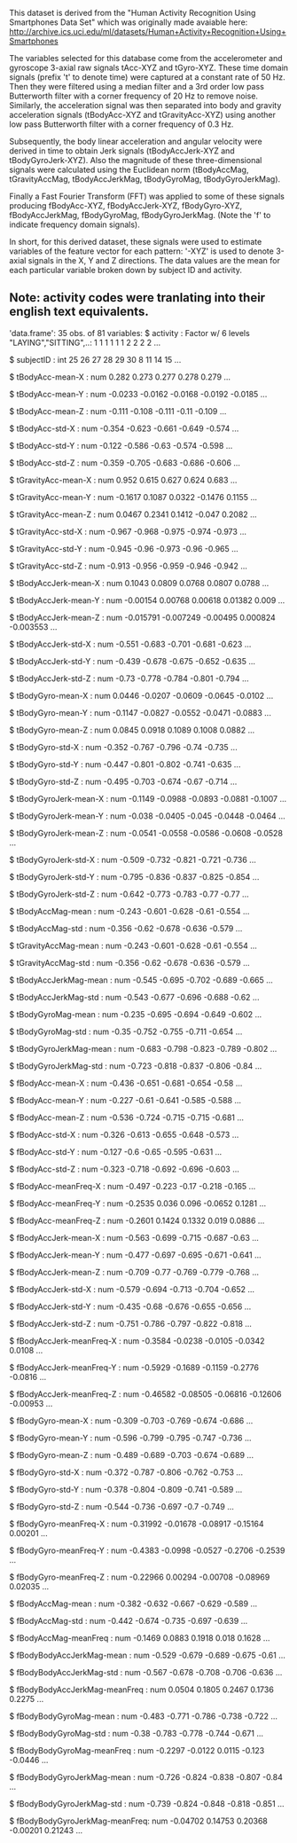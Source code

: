 This dataset is derived from the "Human Activity Recognition Using Smartphones Data Set" which was originally made avaiable here:
http://archive.ics.uci.edu/ml/datasets/Human+Activity+Recognition+Using+Smartphones

The variables selected for this database come from the accelerometer and gyroscope 3-axial raw signals tAcc-XYZ and tGyro-XYZ. These time domain signals (prefix 't' to denote time) were captured at a constant rate of 50 Hz. Then they were filtered using a median filter and a 3rd order low pass Butterworth filter with a corner frequency of 20 Hz to remove noise. Similarly, the acceleration signal was then separated into body and gravity acceleration signals (tBodyAcc-XYZ and tGravityAcc-XYZ) using another low pass Butterworth filter with a corner frequency of 0.3 Hz.

Subsequently, the body linear acceleration and angular velocity were derived in time to obtain Jerk signals (tBodyAccJerk-XYZ and tBodyGyroJerk-XYZ). Also the magnitude of these three-dimensional signals were calculated using the Euclidean norm (tBodyAccMag, tGravityAccMag, tBodyAccJerkMag, tBodyGyroMag, tBodyGyroJerkMag).

Finally a Fast Fourier Transform (FFT) was applied to some of these signals producing fBodyAcc-XYZ, fBodyAccJerk-XYZ, fBodyGyro-XYZ, fBodyAccJerkMag, fBodyGyroMag, fBodyGyroJerkMag. (Note the 'f' to indicate frequency domain signals).

In short, for this derived dataset, these signals were used to estimate variables of the feature vector for each pattern:
'-XYZ' is used to denote 3-axial signals in the X, Y and Z directions.  The data values are the mean for each particular variable broken down by subject ID and activity.

Note:  activity codes were tranlating into their english text equivalents.
------------------------------------------------------------------------------------------------------------------------------------

'data.frame':	35 obs. of  81 variables:
 $ activity                     : Factor w/ 6 levels "LAYING","SITTING",..: 1 1 1 1 1 1 2 2 2 2 ...
 
 $ subjectID                    : int  25 26 27 28 29 30 8 11 14 15 ...
 
 $ tBodyAcc-mean-X              : num  0.282 0.273 0.277 0.278 0.279 ...
 
 $ tBodyAcc-mean-Y              : num  -0.0233 -0.0162 -0.0168 -0.0192 -0.0185 ...
 
 $ tBodyAcc-mean-Z              : num  -0.111 -0.108 -0.111 -0.11 -0.109 ...
 
 $ tBodyAcc-std-X               : num  -0.354 -0.623 -0.661 -0.649 -0.574 ...
 
 $ tBodyAcc-std-Y               : num  -0.122 -0.586 -0.63 -0.574 -0.598 ...
 
 $ tBodyAcc-std-Z               : num  -0.359 -0.705 -0.683 -0.686 -0.606 ...
 
 $ tGravityAcc-mean-X           : num  0.952 0.615 0.627 0.624 0.683 ...
 
 $ tGravityAcc-mean-Y           : num  -0.1617 0.1087 0.0322 -0.1476 0.1155 ...
 
 $ tGravityAcc-mean-Z           : num  0.0467 0.2341 0.1412 -0.047 0.2082 ...
 
 $ tGravityAcc-std-X            : num  -0.967 -0.968 -0.975 -0.974 -0.973 ...
 
 $ tGravityAcc-std-Y            : num  -0.945 -0.96 -0.973 -0.96 -0.965 ...
 
 $ tGravityAcc-std-Z            : num  -0.913 -0.956 -0.959 -0.946 -0.942 ...
 
 $ tBodyAccJerk-mean-X          : num  0.1043 0.0809 0.0768 0.0807 0.0788 ...
 
 $ tBodyAccJerk-mean-Y          : num  -0.00154 0.00768 0.00618 0.01382 0.009 ...
 
 $ tBodyAccJerk-mean-Z          : num  -0.015791 -0.007249 -0.00495 0.000824 -0.003553 ...
 
 $ tBodyAccJerk-std-X           : num  -0.551 -0.683 -0.701 -0.681 -0.623 ...
 
 $ tBodyAccJerk-std-Y           : num  -0.439 -0.678 -0.675 -0.652 -0.635 ...
 
 $ tBodyAccJerk-std-Z           : num  -0.73 -0.778 -0.784 -0.801 -0.794 ...
 
 $ tBodyGyro-mean-X             : num  0.0446 -0.0207 -0.0609 -0.0645 -0.0102 ...
 
 $ tBodyGyro-mean-Y             : num  -0.1147 -0.0827 -0.0552 -0.0471 -0.0883 ...
 
 $ tBodyGyro-mean-Z             : num  0.0845 0.0918 0.1089 0.1008 0.0882 ...
 
 $ tBodyGyro-std-X              : num  -0.352 -0.767 -0.796 -0.74 -0.735 ...
 
 $ tBodyGyro-std-Y              : num  -0.447 -0.801 -0.802 -0.741 -0.635 ...
 
 $ tBodyGyro-std-Z              : num  -0.495 -0.703 -0.674 -0.67 -0.714 ...
 
 $ tBodyGyroJerk-mean-X         : num  -0.1149 -0.0988 -0.0893 -0.0881 -0.1007 ...
 
 $ tBodyGyroJerk-mean-Y         : num  -0.038 -0.0405 -0.045 -0.0448 -0.0464 ...
 
 $ tBodyGyroJerk-mean-Z         : num  -0.0541 -0.0558 -0.0586 -0.0608 -0.0528 ...
 
 $ tBodyGyroJerk-std-X          : num  -0.509 -0.732 -0.821 -0.721 -0.736 ...
 
 $ tBodyGyroJerk-std-Y          : num  -0.795 -0.836 -0.837 -0.825 -0.854 ...
 
 $ tBodyGyroJerk-std-Z          : num  -0.642 -0.773 -0.783 -0.77 -0.77 ...
 
 $ tBodyAccMag-mean             : num  -0.243 -0.601 -0.628 -0.61 -0.554 ...
 
 $ tBodyAccMag-std              : num  -0.356 -0.62 -0.678 -0.636 -0.579 ...
 
 $ tGravityAccMag-mean          : num  -0.243 -0.601 -0.628 -0.61 -0.554 ...
 
 $ tGravityAccMag-std           : num  -0.356 -0.62 -0.678 -0.636 -0.579 ...
 
 $ tBodyAccJerkMag-mean         : num  -0.545 -0.695 -0.702 -0.689 -0.665 ...
 
 $ tBodyAccJerkMag-std          : num  -0.543 -0.677 -0.696 -0.688 -0.62 ...
 
 $ tBodyGyroMag-mean            : num  -0.235 -0.695 -0.694 -0.649 -0.602 ...
 
 $ tBodyGyroMag-std             : num  -0.35 -0.752 -0.755 -0.711 -0.654 ...
 
 $ tBodyGyroJerkMag-mean        : num  -0.683 -0.798 -0.823 -0.789 -0.802 ...
 
 $ tBodyGyroJerkMag-std         : num  -0.723 -0.818 -0.837 -0.806 -0.84 ...
 
 $ fBodyAcc-mean-X              : num  -0.436 -0.651 -0.681 -0.654 -0.58 ...
 
 $ fBodyAcc-mean-Y              : num  -0.227 -0.61 -0.641 -0.585 -0.588 ...
 
 $ fBodyAcc-mean-Z              : num  -0.536 -0.724 -0.715 -0.715 -0.681 ...
 
 $ fBodyAcc-std-X               : num  -0.326 -0.613 -0.655 -0.648 -0.573 ...
 
 $ fBodyAcc-std-Y               : num  -0.127 -0.6 -0.65 -0.595 -0.631 ...
 
 $ fBodyAcc-std-Z               : num  -0.323 -0.718 -0.692 -0.696 -0.603 ...
 
 $ fBodyAcc-meanFreq-X          : num  -0.497 -0.223 -0.17 -0.218 -0.165 ...
 
 $ fBodyAcc-meanFreq-Y          : num  -0.2535 0.036 0.096 -0.0652 0.1281 ...
 
 $ fBodyAcc-meanFreq-Z          : num  -0.2601 0.1424 0.1332 0.019 0.0886 ...
 
 $ fBodyAccJerk-mean-X          : num  -0.563 -0.699 -0.715 -0.687 -0.63 ...
 
 $ fBodyAccJerk-mean-Y          : num  -0.477 -0.697 -0.695 -0.671 -0.641 ...
 
 $ fBodyAccJerk-mean-Z          : num  -0.709 -0.77 -0.769 -0.779 -0.768 ...
 
 $ fBodyAccJerk-std-X           : num  -0.579 -0.694 -0.713 -0.704 -0.652 ...
 
 $ fBodyAccJerk-std-Y           : num  -0.435 -0.68 -0.676 -0.655 -0.656 ...
 
 $ fBodyAccJerk-std-Z           : num  -0.751 -0.786 -0.797 -0.822 -0.818 ...
 
 $ fBodyAccJerk-meanFreq-X      : num  -0.3584 -0.0238 -0.0105 -0.0342 0.0108 ...
 
 $ fBodyAccJerk-meanFreq-Y      : num  -0.5929 -0.1689 -0.1159 -0.2776 -0.0816 ...
 
 $ fBodyAccJerk-meanFreq-Z      : num  -0.46582 -0.08505 -0.06816 -0.12606 -0.00953 ...
 
 $ fBodyGyro-mean-X             : num  -0.309 -0.703 -0.769 -0.674 -0.686 ...
 
 $ fBodyGyro-mean-Y             : num  -0.596 -0.799 -0.795 -0.747 -0.736 ...
 
 $ fBodyGyro-mean-Z             : num  -0.489 -0.689 -0.703 -0.674 -0.689 ...
 
 $ fBodyGyro-std-X              : num  -0.372 -0.787 -0.806 -0.762 -0.753 ...
 
 $ fBodyGyro-std-Y              : num  -0.378 -0.804 -0.809 -0.741 -0.589 ...
 
 $ fBodyGyro-std-Z              : num  -0.544 -0.736 -0.697 -0.7 -0.749 ...
 
 $ fBodyGyro-meanFreq-X         : num  -0.31992 -0.01678 -0.08917 -0.15164 0.00201 ...
 
 $ fBodyGyro-meanFreq-Y         : num  -0.4383 -0.0998 -0.0527 -0.2706 -0.2539 ...
 
 $ fBodyGyro-meanFreq-Z         : num  -0.22966 0.00294 -0.00708 -0.08969 0.02035 ...
 
 $ fBodyAccMag-mean             : num  -0.382 -0.632 -0.667 -0.629 -0.589 ...
 
 $ fBodyAccMag-std              : num  -0.442 -0.674 -0.735 -0.697 -0.639 ...
 
 $ fBodyAccMag-meanFreq         : num  -0.1469 0.0883 0.1918 0.018 0.1628 ...
 
 $ fBodyBodyAccJerkMag-mean     : num  -0.529 -0.679 -0.689 -0.675 -0.61 ...
 
 $ fBodyBodyAccJerkMag-std      : num  -0.567 -0.678 -0.708 -0.706 -0.636 ...
 
 $ fBodyBodyAccJerkMag-meanFreq : num  0.0504 0.1805 0.2467 0.1736 0.2275 ...
 
 $ fBodyBodyGyroMag-mean        : num  -0.483 -0.771 -0.786 -0.738 -0.722 ...
 
 $ fBodyBodyGyroMag-std         : num  -0.38 -0.783 -0.778 -0.744 -0.671 ...
 
 $ fBodyBodyGyroMag-meanFreq    : num  -0.2297 -0.0122 0.0115 -0.123 -0.0446 ...
 
 $ fBodyBodyGyroJerkMag-mean    : num  -0.726 -0.824 -0.838 -0.807 -0.84 ...
 
 $ fBodyBodyGyroJerkMag-std     : num  -0.739 -0.824 -0.848 -0.818 -0.851 ...
 
 $ fBodyBodyGyroJerkMag-meanFreq: num  -0.04702 0.14753 0.20368 -0.00201 0.21243 ...
